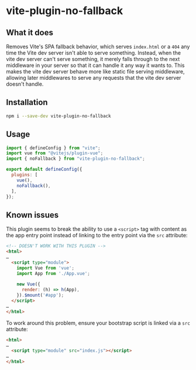 # vite-plugin-no-fallback

## What it does

Removes Vite's SPA fallback behavior, which serves `index.html` or a `404` any
time the Vite dev server isn't able to serve something. Instead, when the vite
dev server can't serve something, it merely falls through to the next middleware
in your server so that it can handle it any way it wants to. This makes the vite
dev server behave more like static file serving middleware, allowing later
middlewares to serve any requests that the vite dev server doesn't handle.


## Installation

``` sh
npm i --save-dev vite-plugin-no-fallback
```


## Usage

``` js
import { defineConfig } from "vite";
import vue from "@vitejs/plugin-vue";
import { noFallback } from "vite-plugin-no-fallback";

export default defineConfig({
  plugins: [
    vue(),
    noFallback(),
  ],
});
```

## Known issues

This plugin seems to break the ability to use a `<script>` tag with content as
the app entry point instead of linking to the entry point via the `src`
attribute:

```html
<!-- DOESN'T WORK WITH THIS PLUGIN -->
<html>
…
  <script type="module">
    import Vue from 'vue';
    import App from './App.vue';
    
    new Vue({
      render: (h) => h(App),
    }).$mount('#app');
  </script>
…
</html>
```

To work around this problem, ensure your bootstrap script is linked via a `src`
attribute:

```html
<html>
…
  <script type="module" src="index.js"></script>
…
</html>
```
